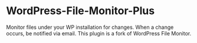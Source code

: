 WordPress-File-Monitor-Plus
===========================

Monitor files under your WP installation for changes. When a change occurs, be notified via email. This plugin is a fork of WordPress File Monitor.